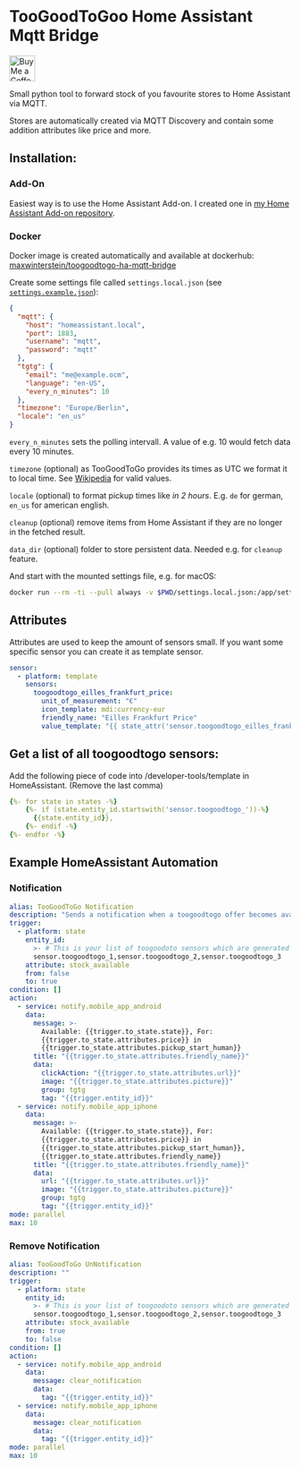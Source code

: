 # TooGoodToGoo Home Assistant Mqtt Bridge

<a href='https://ko-fi.com/maxwinterstein' target='_blank'><img height='35' style='border:0px;height:46px;' src='https://az743702.vo.msecnd.net/cdn/kofi3.png?v=0' border='0' alt='Buy Me a Coffee at ko-fi.com'></a>

Small python tool to forward stock of you favourite stores to Home Assistant via MQTT.

Stores are automatically created via MQTT Discovery and contain some addition attributes like price and more.

## Installation:

### Add-On

Easiest way is to use the Home Assistant Add-on. I created one in [my Home Assistant Add-on repository](https://github.com/MaxWinterstein/homeassistant-addons/).

### Docker

Docker image is created automatically and available at dockerhub: [maxwinterstein/toogoodtogo-ha-mqtt-bridge](https://hub.docker.com/r/maxwinterstein/toogoodtogo-ha-mqtt-bridge)

Create some settings file called `settings.local.json` (see [`settings.example.json`](https://github.com/MaxWinterstein/toogoodtogo-ha-mqtt-bridge/blob/main/toogoodtogo_ha_mqtt_bridge/settings.example.json)):

```json
{
  "mqtt": {
    "host": "homeassistant.local",
    "port": 1883,
    "username": "mqtt",
    "password": "mqtt"
  },
  "tgtg": {
    "email": "me@example.ocm",
    "language": "en-US",
    "every_n_minutes": 10
  },
  "timezone": "Europe/Berlin",
  "locale": "en_us"
}
```

`every_n_minutes` sets the polling intervall. A value of e.g. 10 would fetch data every 10 minutes.

`timezone` (optional) as TooGoodToGo provides its times as UTC we format it to local time. See [Wikipedia](https://en.wikipedia.org/wiki/List_of_tz_database_time_zones) for valid values.

`locale` (optional) to format pickup times like _in 2 hours_. E.g. `de` for german, `en_us` for american english.

`cleanup` (optional) remove items from Home Assistant if they are no longer in the fetched result.

`data_dir` (optional) folder to store persistent data. Needed e.g. for `cleanup` feature.

And start with the mounted settings file, e.g. for macOS:

```bash
docker run --rm -ti --pull always -v $PWD/settings.local.json:/app/settings.local.json -v $PWD/data/:/data maxwinterstein/toogoodtogo-ha-mqtt-bridge
```

## Attributes

Attributes are used to keep the amount of sensors small. If you want some specific sensor you can create it as template sensor.

```yaml
sensor:
  - platform: template
    sensors:
      toogoodtogo_eilles_frankfurt_price:
        unit_of_measurement: "€"
        icon_template: mdi:currency-eur
        friendly_name: "Eilles Frankfurt Price"
        value_template: "{{ state_attr('sensor.toogoodtogo_eilles_frankfurt', 'price') }}"
```

## Get a list of all toogoodtogo sensors:

Add the following piece of code into /developer-tools/template in HomeAssistant. (Remove the last comma)

```yaml
{%- for state in states -%}
    {%- if (state.entity_id.startswith('sensor.toogoodtogo_'))-%}
      {{state.entity_id}},
    {%- endif -%}
{%- endfor -%}
```

## Example HomeAssistant Automation

### Notification

```yaml
alias: TooGoodToGo Notification
description: "Sends a notification when a toogoodtogo offer becomes available"
trigger:
  - platform: state
    entity_id:
      >- # This is your list of toogoodoto sensors which are generated (Copy paste the list from above)
      sensor.toogoodtogo_1,sensor.toogoodtogo_2,sensor.toogoodtogo_3
    attribute: stock_available
    from: false
    to: true
condition: []
action:
  - service: notify.mobile_app_android
    data:
      message: >-
        Available: {{trigger.to_state.state}}, For:
        {{trigger.to_state.attributes.price}} in
        {{trigger.to_state.attributes.pickup_start_human}}
      title: "{{trigger.to_state.attributes.friendly_name}}"
      data:
        clickAction: "{{trigger.to_state.attributes.url}}"
        image: "{{trigger.to_state.attributes.picture}}"
        group: tgtg
        tag: "{{trigger.entity_id}}"
  - service: notify.mobile_app_iphone
    data:
      message: >-
        Available: {{trigger.to_state.state}}, For:
        {{trigger.to_state.attributes.price}} in
        {{trigger.to_state.attributes.pickup_start_human}},
        {{trigger.to_state.attributes.friendly_name}}
      title: "{{trigger.to_state.attributes.friendly_name}}"
      data:
        url: "{{trigger.to_state.attributes.url}}"
        image: "{{trigger.to_state.attributes.picture}}"
        group: tgtg
        tag: "{{trigger.entity_id}}"
mode: parallel
max: 10
```

### Remove Notification

```yaml
alias: TooGoodToGo UnNotification
description: ""
trigger:
  - platform: state
    entity_id:
      >- # This is your list of toogoodoto sensors which are generated (Copy paste the list from above)
      sensor.toogoodtogo_1,sensor.toogoodtogo_2,sensor.toogoodtogo_3
    attribute: stock_available
    from: true
    to: false
condition: []
action:
  - service: notify.mobile_app_android
    data:
      message: clear_notification
      data:
        tag: "{{trigger.entity_id}}"
  - service: notify.mobile_app_iphone
    data:
      message: clear_notification
      data:
        tag: "{{trigger.entity_id}}"
mode: parallel
max: 10
```
